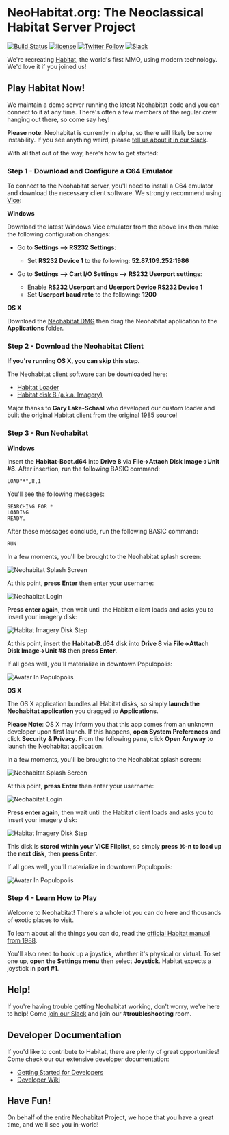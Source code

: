 NeoHabitat.org: The Neoclassical Habitat Server Project
=======================================================

[![Build Status](https://travis-ci.org/frandallfarmer/neohabitat.svg?branch=master)](https://travis-ci.org/frandallfarmer/neohabitat)
[![license](https://img.shields.io/github/license/mashape/apistatus.svg)](https://github.com/frandallfarmer/neohabitat/blob/master/LICENSE)
[![Twitter Follow](https://img.shields.io/twitter/follow/NeoHabitatProj.svg?style=social&label=Follow)](https://twitter.com/NeoHabitatProj)
[![Slack](http://slack.neohabitat.org/badge.svg)](http://slack.neohabitat.org/)

We're recreating [Habitat](https://en.wikipedia.org/wiki/Habitat_(video_game)), the world's first MMO, using modern technology.  We'd love it if you joined us!

Play Habitat Now!
-----------------

We maintain a demo server running the latest Neohabitat code and you can connect to it at any time. There's often a few members of the regular crew hanging out there, so come say hey!

**Please note**: Neohabitat is currently in alpha, so there will likely be some instability. If you see anything weird, please [tell us about it in our Slack](http://slack.neohabitat.org/).

With all that out of the way, here's how to get started:

### Step 1 - Download and Configure a C64 Emulator

To connect to the Neohabitat server, you'll need to install a C64 emulator and download the necessary client software.  We strongly recommend using [Vice](http://vice-emu.sourceforge.net/):

**Windows**

Download the latest Windows Vice emulator from the above link then make the following configuration changes:

- Go to **Settings –> RS232 Settings**:
  - Set **RS232 Device 1** to the following: **52.87.109.252:1986**

- Go to **Settings –> Cart I/O Settings –> RS232 Userport settings**:
  - Enable **RS232 Userport** and **Userport Device RS232 Device 1**
  - Set **Userport baud rate** to the following: **1200**

**OS X**

Download the [Neohabitat DMG](https://s3.amazonaws.com/ssalevan/Neohabitat.dmg) then drag the Neohabitat application to the **Applications** folder.

### Step 2 - Download the Neohabitat Client

**If you're running OS X, you can skip this step.**

The Neohabitat client software can be downloaded here:

- [Habitat Loader](http://cloud.cbm8bit.com/brataccas/Habitat-Boot.d64)
- [Habitat disk B (a.k.a. Imagery)](https://s3.amazonaws.com/ssalevan/neohabitat/Habitat-B.d64)

Major thanks to **Gary Lake-Schaal** who developed our custom loader and built the original Habitat client from the original 1985 source!

### Step 3 - Run Neohabitat

**Windows**

Insert the **Habitat-Boot.d64** into **Drive 8** via **File->Attach Disk Image->Unit #8**. After insertion, run the following BASIC command:

```
LOAD"*",8,1
```

You'll see the following messages:

```
SEARCHING FOR *
LOADING
READY.
```

After these messages conclude, run the following BASIC command:

```
RUN
```

In a few moments, you'll be brought to the Neohabitat splash screen:

![Neohabitat Splash Screen](https://s3.amazonaws.com/ssalevan/neohabitat/neohabitat_splash.png)

At this point, **press Enter** then enter your username:

![Neohabitat Login](https://s3.amazonaws.com/ssalevan/neohabitat/launcher_login.png)

**Press enter again**, then wait until the Habitat client loads and asks you to insert your imagery disk:

![Habitat Imagery Disk Step](https://s3.amazonaws.com/ssalevan/neohabitat/habitat_imagery.png)

At this point, insert the **Habitat-B.d64** disk into **Drive 8** via **File->Attach Disk Image->Unit #8** then **press Enter**.

If all goes well, you'll materialize in downtown Populopolis:

![Avatar In Populopolis](https://s3.amazonaws.com/ssalevan/neohabitat/neohabitat_downtown.png)

**OS X**

The OS X application bundles all Habitat disks, so simply **launch the Neohabitat application** you dragged to **Applications**.

**Please Note**: OS X may inform you that this app comes from an unknown developer upon first launch. If this happens, **open System Preferences** and click **Security & Privacy**. From the following pane, click **Open Anyway** to launch the Neohabitat application.

In a few moments, you'll be brought to the Neohabitat splash screen:

![Neohabitat Splash Screen](https://s3.amazonaws.com/ssalevan/neohabitat/neohabitat_splash.png)

At this point, **press Enter** then enter your username:

![Neohabitat Login](https://s3.amazonaws.com/ssalevan/neohabitat/launcher_login.png)

**Press enter again**, then wait until the Habitat client loads and asks you to insert your imagery disk:

![Habitat Imagery Disk Step](https://s3.amazonaws.com/ssalevan/neohabitat/habitat_imagery.png)

This disk is **stored within your VICE Fliplist**, so simply **press ⌘-n to load up the next disk**, then **press Enter**.

If all goes well, you'll materialize in downtown Populopolis:

![Avatar In Populopolis](https://s3.amazonaws.com/ssalevan/neohabitat/neohabitat_downtown.png)

### Step 4 - Learn How to Play

Welcome to Neohabitat! There's a whole lot you can do here and thousands of exotic places to visit.

To learn about all the things you can do, read the [official Habitat manual from 1988](https://frandallfarmer.github.io/neohabitat-doc/docs/Avatar%20Handbook.html).

You'll also need to hook up a joystick, whether it's physical or virtual. To set one up, **open the Settings menu** then select **Joystick**. Habitat expects a joystick in **port #1**.

Help!
-----

If you're having trouble getting Neohabitat working, don't worry, we're here to help! Come [join our Slack](http://slack.neohabitat.org) and join our **#troubleshooting** room.

Developer Documentation
-----------------------

If you'd like to contribute to Habitat, there are plenty of great opportunities! Come check our our extensive developer documentation:

  - [Getting Started for Developers](https://github.com/frandallfarmer/neohabitat-doc/blob/master/docs/getting_started.md)
  - [Developer Wiki](https://github.com/frandallfarmer/neohabitat/wiki/Developers-Documentation)

Have Fun!
---------

On behalf of the entire Neohabitat Project, we hope that you have a great time, and we'll see you in-world!
